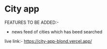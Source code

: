 # City app

 FEATURES TO BE ADDED:-
 -  news feed of cities which has beed searched

live link:- https://city-app-blond.vercel.app/
